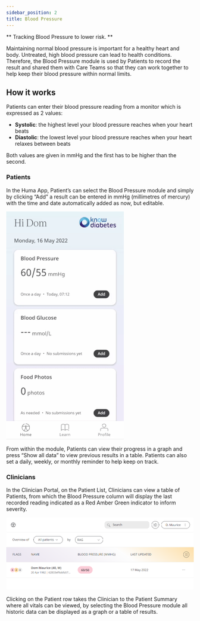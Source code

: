 ```yaml
---
sidebar_position: 2
title: Blood Pressure
---
```


** Tracking Blood Pressure to lower risk. **

Maintaining normal blood pressure is important for a healthy heart and body. Untreated, high blood pressure can lead to health conditions. Therefore, the Blood Pressure module is used by Patients to record the result and shared them with Care Teams so that they can work together to help keep their blood pressure within normal limits.


## How it works

Patients can enter their blood pressure reading from a monitor which is expressed as 2 values:
- **Systolic**: the highest level your blood pressure reaches when your heart beats
- **Diastolic**: the lowest level your blood pressure reaches when your heart relaxes between beats

Both values are given in mmHg and the first has to be higher than the second.

### Patients

In the Huma App, Patient’s can select the Blood Pressure module and simply by clicking “Add” a result can be entered in mmHg (millimetres of mercury) with the time and date automatically added as now, but editable. 

![Add a blood pressure result](./assets/blood-pressure.gif)

From within the module, Patients can view their progress in a graph and press “Show all data” to view previous results in a table. Patients can also set a daily, weekly, or monthly reminder to help keep on track.

### Clinicians

In the Clinician Portal, on the Patient List, Clinicians can view a table of Patients, from which the Blood Pressure column will display the last recorded reading indicated as a Red Amber Green indicator to inform severity. 

![Viewing Blood Pressure from the Clinician Portal](./assets/cp-patient-list-blood-pressure.png)

Clicking on the Patient row takes the Clinician to the Patient Summary where all vitals can be viewed, by selecting the Blood Pressure module all historic data can be displayed as a graph or a table of results.